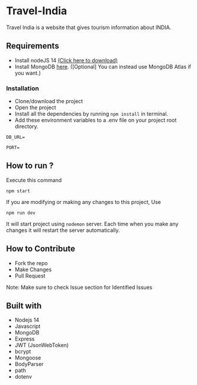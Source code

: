 # Travel-India
Travel India is a website that gives tourism information about INDIA.


## Requirements
- Install nodeJS 14 [(Click here to download)](https://nodejs.org/dist/v14.17.0/node-v14.17.0-x64.msi "NodeJS Download")
- Install MongoDB [here](https://docs.mongodb.com/manual/administration/install-community/). ([Optional] You can instead use MongoDB Atlas if you want.)

### Installation
- Clone/download the project
- Open the project
- Install all the dependencies by running `npm install` in terminal.
- Add these environment variables to a .env file on your project root directory.
```
DB_URL=
```
```
PORT=
```

## How to run ?
Execute this command
```
npm start
```

If you are modifying or making any changes to this project, Use
```
npm run dev
```
It will start project using `nodemon` server. Each time when you make any changes it will restart the server automatically.

## How to Contribute
- Fork the repo
- Make Changes
- Pull Request

Note: Make sure to check Issue section for Identified Issues

## Built with
- Nodejs 14
- Javascript
- MongoDB
- Express
- JWT (JsonWebToken)
- bcrypt
- Mongoose
- BodyParser
- path
- dotenv
